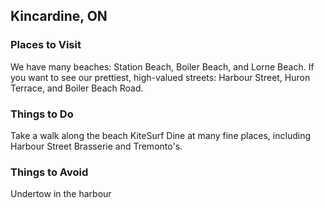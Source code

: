 ## Kincardine, ON

### Places to Visit
We have many beaches:  Station Beach, Boiler Beach, and Lorne Beach.
If you want to see our prettiest, high-valued streets:  Harbour Street, Huron Terrace, and Boiler Beach Road.

### Things to Do
Take a walk along the beach
KiteSurf
Dine at many fine places, including Harbour Street Brasserie and Tremonto's.

### Things to Avoid
Undertow in the harbour
